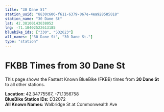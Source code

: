 ```yaml
---
title: "30 Dane St"
station_uuid: "8830c606-f611-6379-067e-4ea928585018"
station_name: "30 Dane St"
lat: 42.38100143038052
lng: -71.10402522613185
bluebike_ids: ["330", "S32023"]
all_names: ["30 Dane St", "30 Dane St."]
type: "station"
---
```


# FKBB Times from 30 Dane St

This page shows the Fastest Known BlueBike (FKBB) times from **30 Dane St** to all other stations.

**Location:** 42.34775567, -71.1356758  
**BlueBike Station IDs:** D32072  
**All Known Names:** Walbridge St at Commonwealth Ave

